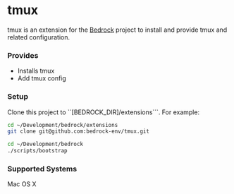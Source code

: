 # tmux

tmux is an extension for the [Bedrock](https://github.com/bedrock-env/bedrock)
project to install and provide tmux and related configuration.

### Provides

- Installs tmux
- Add tmux config
  

### Setup

Clone this project to ``[BEDROCK_DIR]/extensions```. For example:

```sh
cd ~/Development/bedrock/extensions
git clone git@github.com:bedrock-env/tmux.git
```

```sh
cd ~/Development/bedrock
./scripts/bootstrap
```

### Supported Systems

Mac OS X
